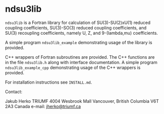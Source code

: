 # ndsu3lib

`ndsu3lib` is a Fortran library for calculation of SU(3)-SU(2)xU(1) reduced coupling coefficients, SU(3)-SO(3) reduced coupling coefficients, and SU(3) recoupling coefficients, namely U, Z, and 9-(lambda,mu) coefficients.

A simple program `ndsu3lib_example` demonstrating usage of the library is provided.

C++ wrappers of Fortran subroutines are provided. The C++ functions are in the file `ndsu3lib.h` along with interface documentation.
A simple program `ndsu3lib_example_cpp` demonstrating usage of the C++ wrappers is provided.

For installation instructions see `INSTALL.md`.

Contact:

  Jakub Herko
  TRIUMF
  4004 Wesbrook Mall
  Vancouver, British Columbia V6T 2A3
  Canada
  e-mail: jherko@triumf.ca
